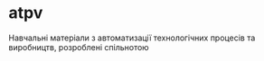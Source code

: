# atpv
Навчальні матеріали з автоматизації технологічних процесів та виробництв, розроблені спільнотою
